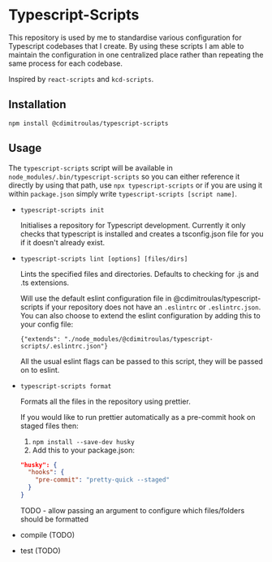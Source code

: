 # Typescript-Scripts

This repository is used by me to standardise various configuration for Typescript codebases
that I create. By using these scripts I am able to maintain the configuration in one
centralized place rather than repeating the same process for each codebase.

Inspired by `react-scripts` and `kcd-scripts`.

## Installation

`npm install @cdimitroulas/typescript-scripts`

## Usage

The `typescript-scripts` script will be available in `node_modules/.bin/typescript-scripts` so
you can either reference it directly by using that path, use `npx typescript-scripts` or if you
are using it within `package.json` simply write `typescript-scripts [script name]`.

- `typescript-scripts init`

  Initialises a repository for Typescript development. Currently it only checks that typescript
  is installed and creates a tsconfig.json file for you if it doesn't already exist.

- `typescript-scripts lint [options] [files/dirs]`

  Lints the specified files and directories. Defaults to checking for .js and .ts extensions.

  Will use the default eslint configuration file in @cdimitroulas/typescript-scripts if
  your repository does not have an `.eslintrc` or `.eslintrc.json`. You can also choose to
  extend the eslint configuration by adding this to your config file:

  ```
  {"extends": "./node_modules/@cdimitroulas/typescript-scripts/.eslintrc.json"}
  ```

  All the usual eslint flags can be passed to this script, they will be passed on to eslint.

- `typescript-scripts format`

  Formats all the files in the repository using prettier.

  If you would like to run prettier automatically as a pre-commit hook on staged files then:

  1. `npm install --save-dev husky`
  2. Add this to your package.json:

  ```json
  "husky": {
    "hooks": {
      "pre-commit": "pretty-quick --staged"
    }
  }
  ```

  TODO - allow passing an argument to configure which files/folders should be formatted

- compile (TODO)

- test (TODO)
